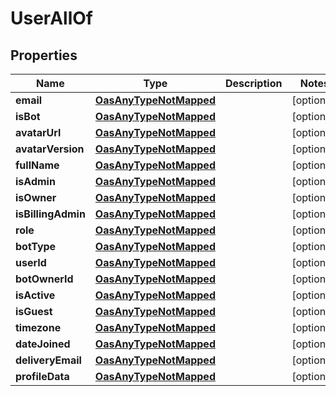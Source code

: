 

# UserAllOf

## Properties

Name | Type | Description | Notes
------------ | ------------- | ------------- | -------------
**email** | [**OasAnyTypeNotMapped**](.md) |  |  [optional]
**isBot** | [**OasAnyTypeNotMapped**](.md) |  |  [optional]
**avatarUrl** | [**OasAnyTypeNotMapped**](.md) |  |  [optional]
**avatarVersion** | [**OasAnyTypeNotMapped**](.md) |  |  [optional]
**fullName** | [**OasAnyTypeNotMapped**](.md) |  |  [optional]
**isAdmin** | [**OasAnyTypeNotMapped**](.md) |  |  [optional]
**isOwner** | [**OasAnyTypeNotMapped**](.md) |  |  [optional]
**isBillingAdmin** | [**OasAnyTypeNotMapped**](.md) |  |  [optional]
**role** | [**OasAnyTypeNotMapped**](.md) |  |  [optional]
**botType** | [**OasAnyTypeNotMapped**](.md) |  |  [optional]
**userId** | [**OasAnyTypeNotMapped**](.md) |  |  [optional]
**botOwnerId** | [**OasAnyTypeNotMapped**](.md) |  |  [optional]
**isActive** | [**OasAnyTypeNotMapped**](.md) |  |  [optional]
**isGuest** | [**OasAnyTypeNotMapped**](.md) |  |  [optional]
**timezone** | [**OasAnyTypeNotMapped**](.md) |  |  [optional]
**dateJoined** | [**OasAnyTypeNotMapped**](.md) |  |  [optional]
**deliveryEmail** | [**OasAnyTypeNotMapped**](.md) |  |  [optional]
**profileData** | [**OasAnyTypeNotMapped**](.md) |  |  [optional]




